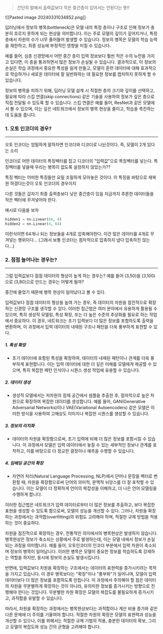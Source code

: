 > 간단히 말해서 출력값보다 작은 중간층이 있어서는 안된다는 뜻!!

![[Pasted image 20240331034852.png]]

딥러닝에서 정보의 병목(bottleneck)은 모델 내의 특정 층이나 구조로 인해 정보가 충분히 흐르지 못하게 되는 현상을 의미합니다. 이는 주로 모델의 깊이가 깊어지거나, 특정 층에서 차원의 수가 너무 줄어들어 발생할 수 있습니다. 정보의 병목은 모델의 학습 능력을 제한하고, 최종 성능에 부정적인 영향을 미칠 수 있습니다.

예를 들어, 심층 신경망에서 어떤 중간 층이 입력 정보보다 훨씬 적은 수의 뉴런을 가지고 있다면, 이 층을 통과하면서 많은 정보가 손실될 수 있습니다. 결과적으로, 이 정보의 손실은 학습 과정에서 중요한 특성을 잃게 만들고, 모델이 훈련 데이터에 대해 효과적으로 학습하거나 새로운 데이터에 잘 일반화하는 데 필요한 정보를 캡처하지 못하게 할 수 있습니다.

정보의 병목을 피하기 위해, 딥러닝 모델 설계 시 적절한 층의 크기와 깊이를 선택하고, 필요에 따라 스킵 연결(skip connections) 같은 기술을 사용하여 정보가 깊은 층으로 직접 전달될 수 있도록 할 수 있습니다. 스킵 연결은 예를 들어, ResNet과 같은 모델에서 볼 수 있으며, 이는 깊은 네트워크에서 정보의 병목 현상을 줄이고, 학습을 촉진하는 데 도움을 줍니다.


### 1. 오토 인코더의 경우?
---
오토 인코더는 엄밀하게 말하자면 인코더와 디코더로 나뉜것이다. 즉, 모델이 2개 있다는 소리

인코더로 어떤 데이터의 특징벡터를 잡고
디코더의 "입력값"으로 특징벡터를 넣는다. 특징벡터를 넣을때 우리는 병목이 없도록 설정하지 않았는가??

특징 벡터는 어떠한 특징들만 요밀 조밀하게 모아놓은 것이다. 이 특징을 바탕으로 재복원 하겠다는것이 오토 인코더의 경우이지

다른 것들은 갑자기 최종 출력층보다 낮은 중간층이 있음 지금까지 추론한 데이터들을 작은 벡터에 꾸겨넣어야 한다. 

예시로 다음을 보자

``` python
hidden1 = nn.Linear(64, 4)
hidden2 = nn.Linear(4, 64)
```

이런식이면 64개나 되는 정보들을 4개로 압축해야한다. 이건 많은 데이터를 4개로 꾸겨넣는 행위이다... (그래서 보통 인코더는 점차적으로 압축하지 냅다 압축하진 않는다...)

### 2. 점점 늘어나는 경우는?
---
그럼 입력값보다 점점 데이터의 형상이 높게 하는 경우는? 예를 들어 (3,50)을 (3,100)으로 (3,80)으로 만드는 경우는 어떻게 될까? 

중간에 줄었기 때문에 병목 현상이 일어났다고 볼 수 있다.

입력값보다 점점 데이터의 형상을 높여 가는 경우, 즉 데이터의 차원을 점진적으로 확장하는 신경망 구조를 생각할 수 있다. 이러한 접근법은 여러 분야에서 유용하게 활용될 수 있으며, 특히 생성적 모델링, 특성 확장, 또는 더 높은 수준의 추상화를 필요로 하는 작업에서 중요하다. 이 경우, 네트워크는 초기 입력보다 더 많은 정보를 포함하도록 출력을 변환하며, 이 과정에서 입력 데이터의 내재된 구조나 패턴을 더욱 풍부하게 표현할 수 있다.

##### 1. 특성 확장
- 초기 데이터에 포함된 특성을 확장하여, 데이터의 내재된 패턴이나 관계를 더욱 풍부하게 표현합니다. 이는 입력 데이터에 대한 더 깊은 이해를 모델에게 제공할 수 있으며, 특히 복잡한 패턴 인식이나 시퀀스 생성 작업에 유용할 수 있습니다.

##### 2. 데이터 생성
- 생성적 모델에서는 저차원의 잠재 공간에서 샘플을 추출한 후, 점차적으로 높은 차원으로 확장하여 복잡한 데이터를 생성합니다. 예를 들어, GAN(Generative Adversarial Networks)이나 VAE(Variational Autoencoders) 같은 모델은 이러한 방식을 사용하여 고해상도 이미지나 복잡한 시퀀스를 생성할 수 있습니다.

##### 3. 정보의 리치화
- 데이터의 차원을 확장함으로써, 초기 입력에 비해 더 많은 정보를 포함시킬 수 있습니다. 이 과정에서 모델은 입력 데이터에서 놓칠 수 있는 세부적인 정보나 관계를 포착하고, 이를 바탕으로 더 정교한 결정이나 예측을 수행할 수 있습니다.

##### 4. 임베딩 공간의 확장
- 자연어 처리(Natural Language Processing, NLP)에서 단어나 문장을 벡터로 변환할 때, 차원을 확장함으로써 단어의 의미적, 문맥적 뉘앙스를 더 잘 포착할 수 있습니다. 이는 모델이 더 정확하게 언어의 복잡성을 이해하고, 더 나은 언어 모델링을 수행하게 합니다.

이러한 접근법은 네트워크가 입력 데이터로부터 더 많은 정보를 추출하고, 보다 복잡한 표현을 생성할 수 있도록 함으로써, 모델의 성능을 개선할 수 있다. 그러나, 차원을 확장하는 과정에서는 과적합(overfitting)의 위험도 고려해야 하며, 적절한 규제 방법을 적용하는 것이 중요하다.

차원을 점진적으로 확장하는 경우, 전통적인 의미에서의 병목현상은 발생하지 않습니다. 병목현상은 정보가 축소되는 상황에서 주로 발생하는데, 이는 모델 내에서 정보가 손실되는 과정을 의미합니다. 예를 들어, 오토인코더의 인코더 부분에서 입력 차원이 축소되며 정보의 병목이 일어납니다. 이러한 병목은 모델이 중요한 정보를 학습하도록 강제하는 역할을 하지만, 동시에 정보의 손실도 발생시킵니다.

반면에, 입력값보다 차원을 확장하는 구조에서는 데이터의 표현력을 증가시키려는 목적을 가지고 있습니다. 이 경우 병목보다는 "확장"이나 "풍부화"가 일어나며, 모델이 입력 데이터보다 더 많은 정보를 포함하도록 만듭니다. 이 과정에서 주의해야 할 점은 데이터의 차원을 무분별하게 확장하는 것이 아니라, 유의미한 정보를 증가시키는 방향으로 진행해야 한다는 것입니다. 무분별한 차원 확장은 모델의 복잡도를 불필요하게 증가시키고, 과적합을 유발할 수 있습니다.

따라서, 차원을 확장하는 과정에서는 병목현상보다는 과적합이나 계산 비용 증가와 같은 다른 문제에 더 주의를 기울여야 합니다. 적절한 차원의 확장은 모델의 표현력과 성능을 개선할 수 있으나, 이를 위해서는 적절한 규제 기법의 적용, 충분한 데이터의 확보, 그리고 모델의 복잡도와 성능 간의 균형을 고려해야 합니다.